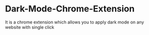 # Dark-Mode-Chrome-Extension
It is a chrome extension which allows you to apply dark mode on any website with single click
